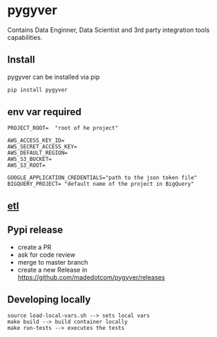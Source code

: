 #  pygyver

Contains Data Enginner, Data Scientist and 3rd party integration tools capabilities.

## Install
pygyver can be installed via pip

```python 
pip install pygyver
```


## env var required

```
PROJECT_ROOT=  "root of he project"

AWS_ACCESS_KEY_ID=
AWS_SECRET_ACCESS_KEY=
AWS_DEFAULT_REGION=
AWS_S3_BUCKET=
AWS_S3_ROOT=

GOOGLE_APPLICATION_CREDENTIALS="path to the json token file"
BIGQUERY_PROJECT= "default name of the project in BigQuery"

```

## [etl](../master/pygyver/etl/README.md)


## Pypi release

- create a PR
- ask for code review
- merge to master branch
- create a new Release in https://github.com/madedotcom/pygyver/releases

## Developing locally

```
source load-local-vars.sh --> sets local vars
make build --> build container locally
make run-tests --> executes the tests
```